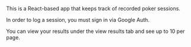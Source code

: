 This is a React-based app that keeps track of recorded poker sessions.

In order to log a session, you must sign in via Google Auth.

You can view your results under the view results tab and see up to 10 per page.
